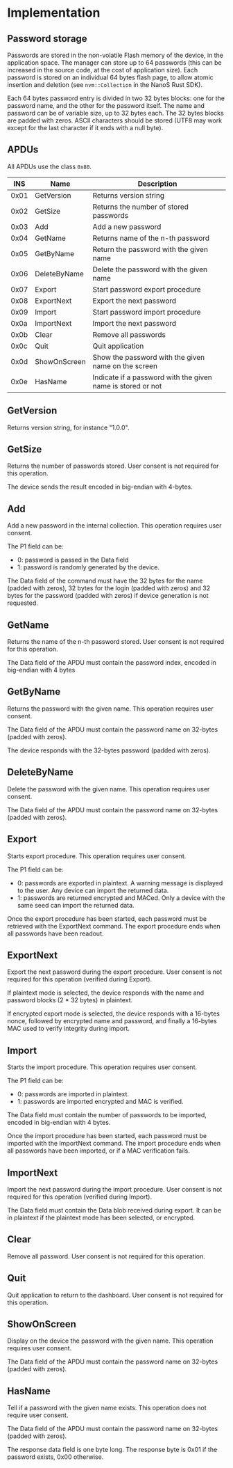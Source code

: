 # Implementation

## Password storage

Passwords are stored in the non-volatile Flash memory of the device, in the
application space. The manager can store up to 64 passwords (this can be
increased in the source code, at the cost of application size). Each password is
stored on an individual 64 bytes flash page, to allow atomic insertion and
deletion (see `nvm::Collection` in the NanoS Rust SDK).

Each 64 bytes password entry is divided in two 32 bytes blocks: one for the
password name, and the other for the password itself. The name and password can
be of variable size, up to 32 bytes each. The 32 bytes blocks are padded with
zeros. ASCII characters should be stored (UTF8 may work except for the last
character if it ends with a null byte).

## APDUs

All APDUs use the class `0x80`.

| INS  | Name              | Description                                                 |
|------|-------------------|-------------------------------------------------------------|
| 0x01 | GetVersion        | Returns version string                                      |
| 0x02 | GetSize           | Returns the number of stored passwords                      |
| 0x03 | Add               | Add a new password                                          |
| 0x04 | GetName           | Returns name of the n-th password                           |
| 0x05 | GetByName         | Return the password with the given name                     |
| 0x06 | DeleteByName      | Delete the password with the given name                     |
| 0x07 | Export            | Start password export procedure                             |
| 0x08 | ExportNext        | Export the next password                                    |
| 0x09 | Import            | Start password import procedure                             |
| 0x0a | ImportNext        | Import the next password                                    |
| 0x0b | Clear             | Remove all passwords                                        |
| 0x0c | Quit              | Quit application                                            |
| 0x0d | ShowOnScreen      | Show the password with the given name on the screen         |
| 0x0e | HasName           | Indicate if a password with the given name is stored or not |

## GetVersion

Returns version string, for instance "1.0.0".

## GetSize

Returns the number of passwords stored.
User consent is not required for this operation.

The device sends the result encoded in big-endian with 4-bytes.

## Add

Add a new password in the internal collection.
This operation requires user consent.

The P1 field can be:
- 0: password is passed in the Data field
- 1: password is randomly generated by the device.

The Data field of the command must have the 32 bytes for the
name (padded with zeros), 32 bytes for the login (padded with zeros) and 32
bytes for the password (padded with zeros) if device generation is not
requested.

## GetName

Returns the name of the n-th password stored.
User consent is not required for this operation.

The Data field of the APDU must contain the password index, encoded in
big-endian with 4 bytes

## GetByName

Returns the password with the given name.
This operation requires user consent.

The Data field of the APDU must contain the password name on 32-bytes (padded
with zeros).

The device responds with the 32-bytes password (padded with zeros).

## DeleteByName

Delete the password with the given name.
This operation requires user consent.

The Data field of the APDU must contain the password name on 32-bytes (padded
with zeros).

## Export

Starts export procedure.
This operation requires user consent.

The P1 field can be:
- 0: passwords are exported in plaintext. A warning message is displayed to the
  user. Any device can import the returned data.
- 1: passwords are returned encrypted and MACed. Only a device with the same
  seed can import the returned data.

Once the export procedure has been started, each password must be retrieved
with the ExportNext command. The export procedure ends when all passwords have
been readout.

## ExportNext

Export the next password during the export procedure.
User consent is not required for this operation (verified during Export).

If plaintext mode is selected, the device responds with the name and password
blocks (2 * 32 bytes) in plaintext.

If encrypted export mode is selected, the device responds with a 16-bytes nonce,
followed by encrypted name and password, and finally a 16-bytes MAC used to
verify integrity during import.

## Import

Starts the import procedure.
This operation requires user consent.

The P1 field can be:
- 0: passwords are imported in plaintext.
- 1: passwords are imported encrypted and MAC is verified.

The Data field must contain the number of passwords to be imported, encoded in
big-endian with 4 bytes.

Once the import procedure has been started, each password must be imported with
the ImportNext command. The import procedure ends when all passwords have been
imported, or if a MAC verification fails.

## ImportNext

Import the next password during the import procedure.
User consent is not required for this operation (verified during Import).

The Data field must contain the Data blob received during export. It can be in
plaintext if the plaintext mode has been selected, or encrypted.

## Clear

Remove all password.
User consent is not required for this operation.

## Quit

Quit application to return to the dashboard.
User consent is not required for this operation.

## ShowOnScreen

Display on the device the password with the given name.
This operation requires user consent.

The Data field of the APDU must contain the password name on 32-bytes (padded
with zeros).

## HasName

Tell if a password with the given name exists.
This operation does not require user consent.

The Data field of the APDU must contain the password name on 32-bytes (padded
with zeros).

The response data field is one byte long. The response byte is 0x01 if the
password exists, 0x00 otherwise.
